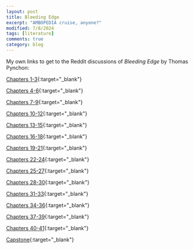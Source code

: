 ```yaml
---
layout: post
title: Bleeding Edge
excerpt: "AMBOPEDIA cruise, anyone?"
modified: 7/8/2024
tags: [literature]
comments: true
category: blog
---
```


My own links to get to the Reddit discussions of _Bleeding Edge_ by Thomas Pynchon:

[Chapters 1-3](https://www.reddit.com/r/ThomasPynchon/comments/zaj62a/bleeding_edge_reading_group_week_one_chapters_13/){:target="\_blank"}

[Chapters 4-6](https://www.reddit.com/r/ThomasPynchon/comments/zhau6j/bleeding_edge_group_read_week_two_chapters_46/){:target="\_blank"}

[Chapters 7-9](https://www.reddit.com/r/ThomasPynchon/comments/znaz60/bleeding_edge_reading_group_week_three_chapters_7/){:target="\_blank"}

[Chapters 10-12](https://www.reddit.com/r/ThomasPynchon/comments/ztbfyv/bleeding_edge_reading_group_week_four_chapters/){:target="\_blank"}

[Chapters 13-15](https://www.reddit.com/r/ThomasPynchon/comments/zyzy21/bleeding_edge_reading_group_week_5_chapters_13_15/){:target="\_blank"}

[Chapters 16-18](https://www.reddit.com/r/ThomasPynchon/comments/104ofiw/bleeding_edge_reading_group_week_6_chapters_1618/){:target="\_blank"}

[Chapters 19-21](https://www.reddit.com/r/ThomasPynchon/comments/10b7kud/bleeding_edge_reading_group_week_seven_chapters/){:target="\_blank"}

[Chapters 22-24](https://www.reddit.com/r/ThomasPynchon/comments/10gt8u5/bleeding_edge_reading_group_week_eight_chapters/){:target="\_blank"}

[Chapters 25-27](https://www.reddit.com/r/ThomasPynchon/comments/10mekbu/bleeding_edge_groupread_chapters_2527/){:target="\_blank"}

[Chapters 28-30](https://www.reddit.com/r/ThomasPynchon/comments/10z1q66/bleeding_edge_groupread_chapters_2830/){:target="\_blank"}

[Chapters 31-33](https://www.reddit.com/r/ThomasPynchon/comments/115zupp/bleeding_edge_reading_group_chapters_3133/){:target="\_blank"}

[Chapters 34-36](https://www.reddit.com/r/ThomasPynchon/comments/11hk5ep/bleeding_edge_reading_group_week_14_chapters_3436/){:target="\_blank"}

[Chapters 37-39](https://www.reddit.com/r/ThomasPynchon/comments/11ntgdh/bleeding_edge_reading_group_week_15_chapters_3739/){:target="\_blank"}

[Chapters 40-41](https://www.reddit.com/r/ThomasPynchon/comments/11twhqa/bleeding_edge_reading_group_week_16_chapters_40_41//){:target="\_blank"}

[Capstone](https://www.reddit.com/r/ThomasPynchon/comments/121m8oo/bleeding_edge_reading_group_week_17_capstone/){:target="\_blank"}